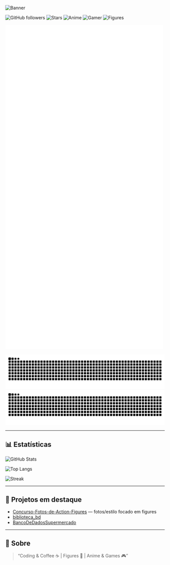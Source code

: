 ![Banner](https://pa1.narvii.com/6333/51f9d6a0e29c8f4ce73f5b80b8be0f3b0593136e_00.gif)

![GitHub followers](https://img.shields.io/github/followers/V1perzin?style=for-the-badge&logo=github)
![Stars](https://img.shields.io/github/stars/V1perzin?affiliations=OWNER&style=for-the-badge)
![Anime](https://img.shields.io/badge/Anime-❤-purple?style=for-the-badge)
![Gamer](https://img.shields.io/badge/Gamer-🎮-blue?style=for-the-badge)
![Figures](https://img.shields.io/badge/Figures-🤖-orange?style=for-the-badge)

![Metrics](https://raw.githubusercontent.com/V1perzin/V1perzin/main/github-metrics.svg)

<!-- Snake chart -->
![snake gif](https://raw.githubusercontent.com/V1perzin/V1perzin/output/snake.svg#gh-dark-mode-only)
![snake gif](https://raw.githubusercontent.com/V1perzin/V1perzin/output/snake-dark.svg#gh-light-mode-only)


---

## 📊 Estatísticas

<!-- Stats principais -->
![GitHub Stats](https://github-readme-stats.vercel.app/api?username=V1perzin&show_icons=true&theme=tokyonight&include_all_commits=true&count_private=true)

<!-- Linguagens mais usadas -->
![Top Langs](https://github-readme-stats.vercel.app/api/top-langs/?username=V1perzin&layout=compact&langs_count=8&theme=tokyonight)

<!-- Streak -->
![Streak](https://streak-stats.demolab.com/?user=V1perzin&theme=highcontrast)

---

## 🚀 Projetos em destaque
- [Concurso-Fotos-de-Action-Figures](https://github.com/V1perzin/Concurso-Fotos-de-Action-Figures) — fotos/estilo focado em figures
- [biblioteca_bd](https://github.com/V1perzin/biblioteca_bd)
- [BancoDeDadosSupermercado](https://github.com/V1perzin/BancoDeDadosSupermercado)

---

## 🧩 Sobre
> “Coding & Coffee ☕ | Figures 🤖 | Anime & Games 🎮”
